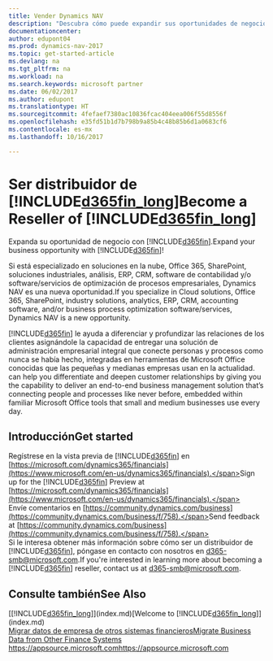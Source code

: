 ```yaml
---
title: Vender Dynamics NAV
description: "Descubra cómo puede expandir sus oportunidades de negocio y convertirse en socio de Microsoft y distribuidor de Dynamics NAV."
documentationcenter: 
author: edupont04
ms.prod: dynamics-nav-2017
ms.topic: get-started-article
ms.devlang: na
ms.tgt_pltfrm: na
ms.workload: na
ms.search.keywords: microsoft partner
ms.date: 06/02/2017
ms.author: edupont
ms.translationtype: HT
ms.sourcegitcommit: 4fefaef7380ac10836fcac404eea006f55d8556f
ms.openlocfilehash: e35fd51b1d7b798b9a85b4c48b85b6d1a0683cf6
ms.contentlocale: es-mx
ms.lasthandoff: 10/16/2017

---
```

# <a name="become-a-reseller-of-included365finlongincludesd365finlongmdmd"></a><span data-ttu-id="c3ba8-103">Ser distribuidor de [!INCLUDE[d365fin_long](includes/d365fin_long_md.md)]</span><span class="sxs-lookup"><span data-stu-id="c3ba8-103">Become a Reseller of [!INCLUDE[d365fin_long](includes/d365fin_long_md.md)]</span></span>
<span data-ttu-id="c3ba8-104">Expanda su oportunidad de negocio con [!INCLUDE[d365fin](includes/d365fin_md.md)].</span><span class="sxs-lookup"><span data-stu-id="c3ba8-104">Expand your business opportunity with [!INCLUDE[d365fin](includes/d365fin_md.md)]!</span></span>  

<span data-ttu-id="c3ba8-105">Si está especializado en soluciones en la nube, Office 365, SharePoint, soluciones industriales, análisis, ERP, CRM, software de contabilidad y/o software/servicios de optimización de procesos empresariales, Dynamics NAV es una nueva oportunidad.</span><span class="sxs-lookup"><span data-stu-id="c3ba8-105">If you specialize in Cloud solutions, Office 365, SharePoint, industry solutions, analytics, ERP, CRM, accounting software, and/or business process optimization software/services, Dynamics NAV is a new opportunity.</span></span>   

[!INCLUDE[d365fin](includes/d365fin_md.md)]<span data-ttu-id="c3ba8-106"> le ayuda a diferenciar y profundizar las relaciones de los clientes asignándole la capacidad de entregar una solución de administración empresarial integral que conecte personas y procesos como nunca se había hecho, integradas en herramientas de Microsoft Office conocidas que las pequeñas y medianas empresas usan en la actualidad.</span><span class="sxs-lookup"><span data-stu-id="c3ba8-106"> can help you differentiate and deepen customer relationships by giving you the capability to deliver an end-to-end business management solution that’s connecting people and processes like never before, embedded within familiar Microsoft Office tools that small and medium businesses use every day.</span></span>  

## <a name="get-started"></a><span data-ttu-id="c3ba8-107">Introducción</span><span class="sxs-lookup"><span data-stu-id="c3ba8-107">Get started</span></span>
<span data-ttu-id="c3ba8-108">Regístrese en la vista previa de [!INCLUDE[d365fin](includes/d365fin_md.md)] en [https://microsoft.com/dynamics365/financials](https://www.microsoft.com/en-us/dynamics365/financials).</span><span class="sxs-lookup"><span data-stu-id="c3ba8-108">Sign up for the [!INCLUDE[d365fin](includes/d365fin_md.md)] Preview at [https://microsoft.com/dynamics365/financials](https://www.microsoft.com/en-us/dynamics365/financials).</span></span>  
<span data-ttu-id="c3ba8-109">Envíe comentarios en [https://community.dynamics.com/business](https://community.dynamics.com/business/f/758).</span><span class="sxs-lookup"><span data-stu-id="c3ba8-109">Send feedback at [https://community.dynamics.com/business](https://community.dynamics.com/business/f/758).</span></span>  
<span data-ttu-id="c3ba8-110">Si le interesa obtener más información sobre cómo ser un distribuidor de [!INCLUDE[d365fin](includes/d365fin_md.md)], póngase en contacto con nosotros en [d365-smb@microsoft.com](mailto:d365-smb@microsoft.com).</span><span class="sxs-lookup"><span data-stu-id="c3ba8-110">If you're interested in learning more about becoming a [!INCLUDE[d365fin](includes/d365fin_md.md)] reseller, contact us at [d365-smb@microsoft.com](mailto:d365-smb@microsoft.com).</span></span>  

## <a name="see-also"></a><span data-ttu-id="c3ba8-111">Consulte también</span><span class="sxs-lookup"><span data-stu-id="c3ba8-111">See Also</span></span>
<span data-ttu-id="c3ba8-112">[[!INCLUDE[d365fin_long](includes/d365fin_long_md.md)]](index.md)</span><span class="sxs-lookup"><span data-stu-id="c3ba8-112">[Welcome to [!INCLUDE[d365fin_long](includes/d365fin_long_md.md)]](index.md)</span></span>  
[<span data-ttu-id="c3ba8-113">Migrar datos de empresa de otros sistemas financieros</span><span class="sxs-lookup"><span data-stu-id="c3ba8-113">Migrate Business Data from Other Finance Systems</span></span>](upload-data.md)  
[<span data-ttu-id="c3ba8-114">https://appsource.microsoft.com</span><span class="sxs-lookup"><span data-stu-id="c3ba8-114">https://appsource.microsoft.com</span></span>](https://appsource.microsoft.com/en-us/?product=project-madeira)  

